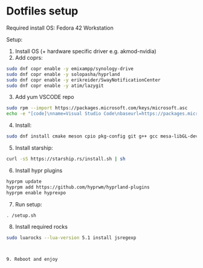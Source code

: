 
# Dotfiles setup

Required install OS: Fedora 42 Workstation

Setup:
1. Install OS (+ hardware specific driver e.g. akmod-nvidia)
2. Add coprs:

```bash
sudo dnf copr enable -y emixampp/synology-drive 
sudo dnf copr enable -y solopasha/hyprland
sudo dnf copr enable -y erikreider/SwayNotificationCenter
sudo dnf copr enable -y atim/lazygit
```

3. Add yum VSCODE repo

```bash
sudo rpm --import https://packages.microsoft.com/keys/microsoft.asc
echo -e "[code]\nname=Visual Studio Code\nbaseurl=https://packages.microsoft.com/yumrepos/vscode\nenabled=1\nautorefresh=1\ntype=rpm-md\ngpgcheck=1\ngpgkey=https://packages.microsoft.com/keys/microsoft.asc" | sudo tee /etc/yum.repos.d/vscode.repo > /dev/null
```


4. Install:

```bash
sudo dnf install cmake meson cpio pkg-config git g++ gcc mesa-libGL-devel aquamarine-devel hyprlang-devel hyprcursor-devel hyprland-devel chafa stow hyprland hypridle hyprcursor hyprlock hyprpaper waybar nvim ranger luarocks lua5.1 blueman blueman-applet pavucontrol zsh rofi-wayland zoxide synology-drive-noextra code readline-devel sqlite-devel tk-devel libffi-devel openssl-devel zlib-devel pamixer SwayNotificationCenter libappindicator nm-applet fd go ruby gem composer php julia lazygit
```

5. Install starship:
   
```bash
curl -sS https://starship.rs/install.sh | sh
```

6. Install hypr plugins

```bash
hyprpm update
hyprpm add https://github.com/hyprwm/hyprland-plugins
hyprpm enable hyprexpo
```


7. Run setup:

```bash
. /setup.sh
```

8. Install required rocks

```sh
sudo luarocks --lua-version 5.1 install jsregexp
```
```


9. Reboot and enjoy
